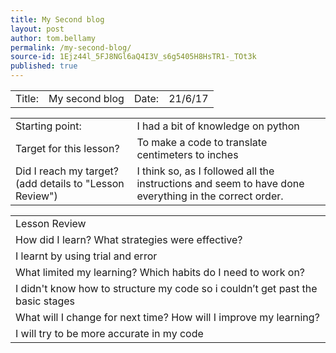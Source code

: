 ```yaml
---
title: My Second blog
layout: post
author: tom.bellamy
permalink: /my-second-blog/
source-id: 1Ejz44l_5FJ8NGl6aQ4I3V_s6g5405H8HsTR1-_TOt3k
published: true
---
```

<table>
  <tr>
    <td>Title:  </td>
    <td>My second blog</td>
    <td> Date:  </td>
    <td>21/6/17</td>
  </tr>
</table>


<table>
  <tr>
    <td>Starting point:</td>
    <td>I had a bit of knowledge on python</td>
  </tr>
  <tr>
    <td>Target for this lesson?</td>
    <td>To make a code to translate centimeters to inches</td>
  </tr>
  <tr>
    <td>Did I reach my target? 
(add details to "Lesson Review")</td>
    <td>I think so, as I followed all the instructions and seem to have done everything in the correct order.</td>
  </tr>
</table>


<table>
  <tr>
    <td>Lesson Review</td>
  </tr>
  <tr>
    <td>How did I learn? What strategies were effective? </td>
  </tr>
  <tr>
    <td>I learnt by using trial and error</td>
  </tr>
  <tr>
    <td>What limited my learning? Which habits do I need to work on? </td>
  </tr>
  <tr>
    <td>I didn't know how to structure my code so i couldn’t get past the basic stages</td>
  </tr>
  <tr>
    <td>What will I change for next time? How will I improve my learning?</td>
  </tr>
  <tr>
    <td>I will try to be more accurate in my code</td>
  </tr>
</table>


